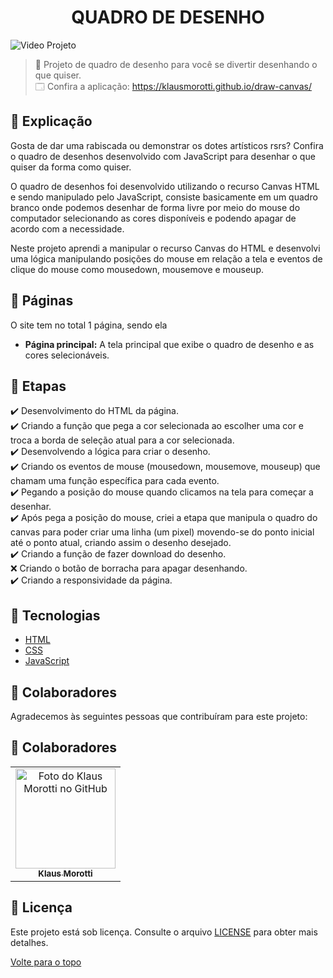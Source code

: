 <h1 align="center">QUADRO DE DESENHO</h1>

<img src="assets/images/projeto-draw-gif.gif" alt="Video Projeto">

> 🔎 Projeto de quadro de desenho para você se divertir desenhando o que quiser. <br>
🗔 Confira a aplicação: https://klausmorotti.github.io/draw-canvas/ <br>
## :page_facing_up: Explicação
Gosta de dar uma rabiscada ou demonstrar os dotes artísticos rsrs? Confira o quadro de desenhos desenvolvido com JavaScript para desenhar o que quiser da forma como quiser.

O quadro de desenhos foi desenvolvido utilizando o recurso Canvas HTML e sendo manipulado pelo JavaScript, consiste basicamente em um quadro branco onde podemos desenhar de forma livre por meio do mouse do computador selecionando as cores disponíveis e podendo apagar de acordo com a necessidade.

Neste projeto aprendi a manipular o recurso Canvas do HTML e desenvolvi uma lógica manipulando posições do mouse em relação a tela e eventos de clique do mouse como mousedown, mousemove e mouseup.

## 📁 Páginas

O site tem no total 1 página, sendo ela

- **Página principal:** A tela principal que exibe o quadro de desenho e as cores selecionáveis.


## 🎯 Etapas ##

:heavy_check_mark: Desenvolvimento do HTML da página. <br>
:heavy_check_mark: Criando a função que pega a cor selecionada ao escolher uma cor e troca a borda de seleção atual para a cor selecionada. <br>
:heavy_check_mark: Desenvolvendo a lógica para criar o desenho. <br>
:heavy_check_mark: Criando os eventos de mouse (mousedown, mousemove, mouseup) que chamam uma função específica para cada evento. <br>
:heavy_check_mark: Pegando a posição do mouse quando clicamos na tela para começar a desenhar. <br>
:heavy_check_mark: Após pega a posição do mouse, criei a etapa que manipula o quadro do canvas para poder criar uma linha (um pixel) movendo-se do ponto inicial até o ponto atual, criando assim o desenho desejado. <br>
:heavy_check_mark: Criando a função de fazer download do desenho. <br>
:x: Criando o botão de borracha para apagar desenhando. <br>
:heavy_check_mark: Criando a responsividade da página. <br>


## 🚀 Tecnologias ##

- [HTML](https://developer.mozilla.org/pt-BR/docs/Web/HTML)
- [CSS](https://developer.mozilla.org/pt-BR/docs/Web/CSS)
- [JavaScript](https://developer.mozilla.org/pt-BR/docs/Web/JavaScript)

## 🤝 Colaboradores

Agradecemos às seguintes pessoas que contribuíram para este projeto:

## 🤝 Colaboradores

<table>
  <tr>
    <td align="center">
      <a href="#">
        <img src="https://avatars.githubusercontent.com/u/84789400?v=4" width="160px;" alt="Foto do Klaus Morotti no GitHub"/><br>
        <sub>
          <b>Klaus Morotti</b>
        </sub>
      </a>
    </td>
  </tr>
</table>

## 📝 Licença

Este projeto está sob licença. Consulte o arquivo <a href="https://github.com/klausmorotti/draw-canvas/blob/master/LICENSE">LICENSE</a> para obter mais detalhes.


<a href="#top">Volte para o topo</a>
